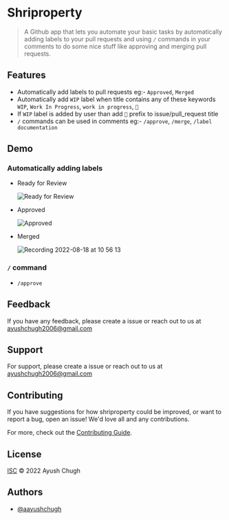 # Shriproperty

> A Github app that lets you automate your basic tasks by automatically adding labels to your pull requests and
> using `/` commands in your comments to do some nice stuff like approving and merging pull requests.

## Features

- Automatically add labels to pull requests eg:- `Approved`, `Merged`
- Automatically add `WIP` label when title contains any of these keywords `WIP`, `Work In Progress`, `work in progress`, `🚧`
- If `WIP` label is added by user than add `🚧` prefix to issue/pull_request title
- `/` commands can be used in comments eg:- `/approve`, `/merge`, `/label documentation`

## Demo

### Automatically adding labels

- Ready for Review

  ![Ready for Review](https://user-images.githubusercontent.com/69336518/185299230-7362c2ff-4cb1-44ef-acdc-0c933c664890.png)

- Approved

  ![Approved](https://user-images.githubusercontent.com/69336518/185299944-c274526f-bdb3-4982-9a73-fbe089dc34f0.gif)

- Merged

  ![Recording 2022-08-18 at 10 56 13](https://user-images.githubusercontent.com/69336518/185300751-c0d47387-c2f3-400b-b6db-6637caa3e328.gif)

### `/` command

- `/approve`

## Feedback

If you have any feedback, please create a issue or reach out to us at ayushchugh2006@gmail.com

## Support

For support, please create a issue or reach out to us at ayushchugh2006@gmail.com

## Contributing

If you have suggestions for how shriproperty could be improved, or want to report a bug, open an issue! We'd love all and any contributions.

For more, check out the [Contributing Guide](CONTRIBUTING.md).

## License

[ISC](LICENSE) © 2022 Ayush Chugh

## Authors

- [@aayushchugh](https://www.github.com/aayushchugh)
